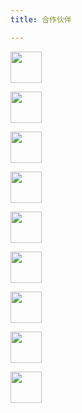 ```yaml
---
title: 合作伙伴

---
```


<a href="https://labs.binance.com/"><img src="https://gat.network/wp-content/uploads/2021/12/binancelabs-logo.png" height="50" /></a>

<!--more-->
<a href="https://www.bakeryswap.org/"><img src="https://gat.network/wp-content/uploads/2021/12/bakeryswap-logo_full.svg" height="50" /></a>

<a href="https://bsc.news/"><img src="https://gat.network/wp-content/uploads/2021/12/bscnews-logo.svg" height="50" /></a>

<a href="https://spores.app/"><img src="https://gat.network/wp-content/uploads/2021/12/spores-logo.svg" height="50" /></a>

<a href="https://safepal.io"><img src="https://gat.network/wp-content/uploads/2022/01/black.svg" height="50" /></a>

<a href="https://www.plebs.studio/"><img src="https://gat.network/wp-content/uploads/2022/01/plebstudio-logo-clipped.png" height="50" /></a>

<a href="https://mint.club/"><img src="https://gat.network/wp-content/uploads/2022/03/mintclub-logo-bright.svg" height="50" /></a>

<a href="https://dixel.club/"><img src="https://gat.network/wp-content/uploads/2022/03/logo-word-green.svg" height="50" /></a>

<a href="https://bird.money/"><img src="https://gat.network/wp-content/uploads/2022/01/Bird_Logo_Lockup_FullColour.svg" height="50" /></a>